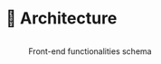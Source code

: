 # 🔨 Architecture

<figure><img src="../../.gitbook/assets/Schémas fonctionnels &#x26; Cartes des livrables - Front.png" alt=""><figcaption><p>Front-end functionalities schema</p></figcaption></figure>
